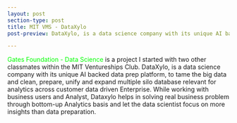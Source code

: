 ```yaml
---
layout: post
section-type: post
title: MIT VMS - DataXylo
post-preview: DataXylo, is a data science company with its unique AI backed data prep platform, to tame the big data and clean, prepare, unify and expand multiple silo database relevant for analytics across customer data driven Enterprise. While working with business users and Analyst, Dataxylo helps in solving real business problem through bottom-up Analytics basis and let the data scientist focus on more insights than data preparation.

---
```

<a href="https://dataxylo.com" style="color: rgb(0,255,0);text-decoration: none">Gates Foundation - Data Science</a> is a project I started with two other classmates within the MIT Ventureships Club.
DataXylo, is a data science company with its unique AI backed data prep platform, to tame the big data and clean, prepare, unify and expand multiple silo database relevant for analytics across customer data driven Enterprise. While working with business users and Analyst, Dataxylo helps in solving real business problem through bottom-up Analytics basis and let the data scientist focus on more insights than data preparation.
